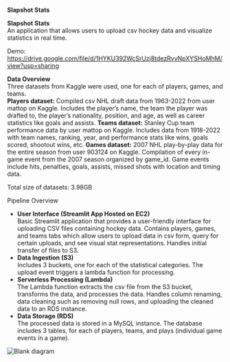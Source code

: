 <strong>Slapshot Stats</strong>

<strong>Slapshot Stats</strong> <br>
An application that allows users to upload csv hockey data and visualize statistics in real time.

Demo: https://drive.google.com/file/d/1HYKU392WcSrUzj8tdezRvvNpXYSHoMhM/view?usp=sharing 

<strong>Data Overview</strong> <br>
Three datasets from Kaggle were used, one for each of players, games, and teams. <br>
**Players dataset:** Compiled csv NHL draft data from 1963-2022 from user mattop on Kaggle. Includes the player’s name, the team the player was drafted to, the player’s nationality, position, and age, as well as career statistics like goals and assists.
**Teams dataset:** Stanley Cup team performance data by user mattop on Kaggle. Includes data from 1918-2022 with team names, ranking, year, and performance stats like wins, goals scored, shootout wins, etc.
**Games dataset:** 2007 NHL play-by-play data for the entire season from user 903124 on Kaggle. Compilation of every in-game event from the 2007 season organized by game_id. Game events include hits, penalties, goals, assists, missed shots with location and timing data.

Total size of datasets: 3.98GB

Pipeline Overview
- **User Interface (Streamlit App Hosted on EC2)** <br>
Basic Streamlit application that provides a user-friendly interface for uploading CSV files containing hockey data.
Contains players, games, and teams tabs which allow users to upload data in csv form, query for certain uploads, and see visual stat representations.
Handles initial transfer of files to S3.
- **Data Ingestion (S3)** <br>
Includes 3 buckets, one for each of the statistical categories.
The upload event triggers a lambda function for processing.
- **Serverless Processing (Lambda)** <br>
The Lambda function extracts the csv file from the S3 bucket, transforms the data, and processes the data.
Handles column renaming, data cleaning such as removing null rows, and uploading the cleaned data to an RDS instance.
- **Data Storage (RDS)** <br>
The processed data is stored in a MySQL instance. The database includes 3 tables, for each of players, teams, and plays (individual game events in a game).

![Blank diagram](https://github.com/user-attachments/assets/afaa8eb3-fdf9-4343-b25f-e214831363aa)
